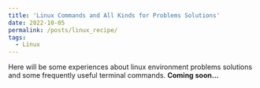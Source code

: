 ```yaml
---
title: 'Linux Commands and All Kinds for Problems Solutions'
date: 2022-10-05
permalink: /posts/linux_recipe/
tags:
  - Linux
---
```


Here will be some experiences about linux environment problems solutions and some frequently useful terminal commands.
**Coming soon...**
